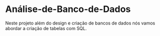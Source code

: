 # Análise-de-Banco-de-Dados
Neste projeto além do design e criação de bancos de dados nós vamos abordar a criação de tabelas com SQL.
